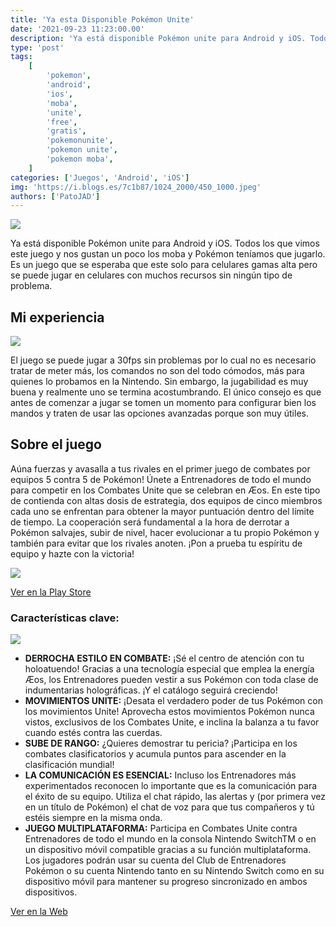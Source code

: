 ```yaml
---
title: 'Ya esta Disponible Pokémon Unite'
date: '2021-09-23 11:23:00.00'
description: 'Ya está disponible Pokémon unite para Android y iOS. Todos los que vimos este juego y nos gustan un poco los moba y Pokémon teníamos que jugarlo.'
type: 'post'
tags:
    [
        'pokemon',
        'android',
        'ios',
        'moba',
        'unite',
        'free',
        'gratis',
        'pokemonunite',
        'pokemon unite',
        'pokemon moba',
    ]
categories: ['Juegos', 'Android', 'iOS']
img: 'https://i.blogs.es/7c1b87/1024_2000/450_1000.jpeg'
authors: ['PatoJAD']
---
```


![](https://esports.eldesmarque.com/wp-content/uploads/2020/06/Pokemon-Unite-2.jpg)

Ya está disponible Pokémon unite para Android y iOS. Todos los que vimos este juego y nos gustan un poco los moba y Pokémon teníamos que jugarlo. Es un juego que se esperaba que este solo para celulares gamas alta pero se puede jugar en celulares con muchos recursos sin ningún tipo de problema.

## Mi experiencia

![](https://i.blogs.es/bad99a/1366_2000/450_1000.jpeg)

El juego se puede jugar a 30fps sin problemas por lo cual no es necesario tratar de meter más, los comandos no son del todo cómodos, más para quienes lo probamos en la Nintendo. Sin embargo, la jugabilidad es muy buena y realmente uno se termina acostumbrando. El único consejo es que antes de comenzar a jugar se tomen un momento para configurar bien los mandos y traten de usar las opciones avanzadas porque son muy útiles.

## Sobre el juego

Aúna fuerzas y avasalla a tus rivales en el primer juego de combates por equipos 5 contra 5 de Pokémon!
Únete a Entrenadores de todo el mundo para competir en los Combates Unite que se celebran en Æos. En este tipo de contienda con altas dosis de estrategia, dos equipos de cinco miembros cada uno se enfrentan para obtener la mayor puntuación dentro del límite de tiempo. La cooperación será fundamental a la hora de derrotar a Pokémon salvajes, subir de nivel, hacer evolucionar a tu propio Pokémon y también para evitar que los rivales anoten. ¡Pon a prueba tu espíritu de equipo y hazte con la victoria!

![](https://assets.pokemon.com/assets/cms2-es-es/img/video-games/video-games/pokemon_unite/screenshots/06.jpg)

[Ver en la Play Store](https://play.google.com/store/apps/details?id=jp.pokemon.pokemonunite&hl=es_AR&gl=US)

### Características clave:

![](https://www.lavanguardia.com/files/content_image_mobile_filter/uploads/2021/09/22/614af4e375a17.jpeg)

-   **DERROCHA ESTILO EN COMBATE:** ¡Sé el centro de atención con tu holoatuendo! Gracias a una tecnología especial que emplea la energía Æos, los Entrenadores pueden vestir a sus Pokémon con toda clase de indumentarias holográficas. ¡Y el catálogo seguirá creciendo!
-   **MOVIMIENTOS UNITE:** ¡Desata el verdadero poder de tus Pokémon con los movimientos Unite! Aprovecha estos movimientos Pokémon nunca vistos, exclusivos de los Combates Unite, e inclina la balanza a tu favor cuando estés contra las cuerdas.
-   **SUBE DE RANGO:** ¿Quieres demostrar tu pericia? ¡Participa en los combates clasificatorios y acumula puntos para ascender en la clasificación mundial!
-   **LA COMUNICACIÓN ES ESENCIAL:** Incluso los Entrenadores más experimentados reconocen lo importante que es la comunicación para el éxito de su equipo. Utiliza el chat rápido, las alertas y (por primera vez en un título de Pokémon) el chat de voz para que tus compañeros y tú estéis siempre en la misma onda.
-   **JUEGO MULTIPLATAFORMA:** Participa en Combates Unite contra Entrenadores de todo el mundo en la consola Nintendo SwitchTM o en un dispositivo móvil compatible gracias a su función multiplataforma. Los jugadores podrán usar su cuenta del Club de Entrenadores Pokémon o su cuenta Nintendo tanto en su Nintendo Switch como en su dispositivo móvil para mantener su progreso sincronizado en ambos dispositivos.

[Ver en la Web](https://unite.pokemon.com/es-mx/)

